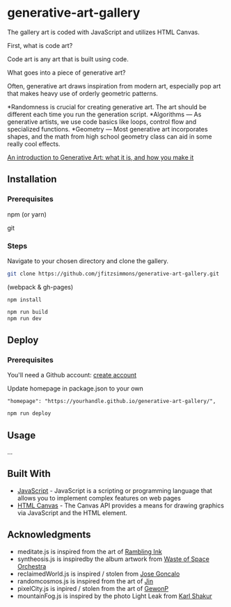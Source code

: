 # generative-art-gallery

The gallery art is coded with JavaScript and utilizes HTML Canvas.

First, what is code art?

Code art is any art that is built using code.

What goes into a piece of generative art?

Often, generative art draws inspiration from modern art, especially pop art that makes heavy use of orderly geometric patterns.

*Randomness is crucial for creating generative art. The art should be different each time you run the generation script.
*Algorithms — As generative artists, we use code basics like loops, control flow and specialized functions.
*Geometry — Most generative art incorporates shapes, and the math from high school geometry class can aid in some really cool effects.

[An introduction to Generative Art: what it is, and how you make it](https://www.freecodecamp.org/news/an-introduction-to-generative-art-what-it-is-and-how-you-make-it-b0b363b50a70/)
## Installation
### Prerequisites

npm (or yarn)

git
### Steps

Navigate to your chosen directory and clone the gallery.

```bash
git clone https://github.com/jfitzsimmons/generative-art-gallery.git
```
(webpack & gh-pages)
```
npm install
```
```bash
npm run build
npm run dev
```
## Deploy
### Prerequisites
You'll need a Github account: [create account](https://github.com/join)

Update homepage in package.json to your own

```
"homepage": "https://yourhandle.github.io/generative-art-gallery/",
```

```bash
npm run deploy
```
## Usage

...

## Built With
* [JavaScript](https://developer.mozilla.org/en-US/docs/Learn/JavaScript/First_steps/What_is_JavaScript) - JavaScript is a scripting or programming language that allows you to implement complex features on web pages
* [HTML Canvas](https://developer.mozilla.org/en-US/docs/Web/API/Canvas_API) - The Canvas API provides a means for drawing graphics via JavaScript and the HTML <canvas> element.

## Acknowledgments
* meditate.js is inspired from the art of [Rambling Ink](https://www.instagram.com/rambling_ink/)
* syntheosis.js is inspiredby the album artwork from [Waste of Space Orchestra](https://wasteofspaceorchestra.bandcamp.com/)
* reclaimedWorld.js is inspired / stolen from [Jose Goncalo](https://www.deviantart.com/josegoncalo)
* randomcosmos.js is inspired from the art of [Jin](https://jindotart.com/)
* pixelCity.js is inpired / stolen from the art of [GewonP](https://www.deviantart.com/gewonp/art/Pixel-buildings-857791683)
* mountainFog.js is inspired by the photo Light Leak from [Karl Shakur](https://www.instagram.com/p/B1yhznEHw-8/?utm_source=ig_embed&ig_rid=961ed546-c5e8-460e-8eb7-9d5d272fd3ab)